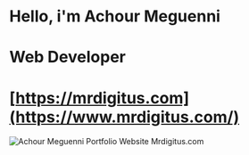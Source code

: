 # Hello,  i'm Achour Meguenni

# Web Developer

# [https://mrdigitus.com](https://www.mrdigitus.com/)
![Achour Meguenni Portfolio Website Mrdigitus.com](https://www.mrdigitus.com/thumbnail.png)

